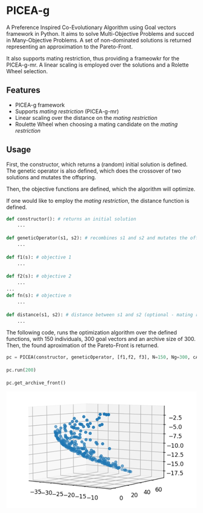 # PICEA-g

A Preference Inspired Co-Evolutionary Algorithm using Goal vectors framework in Python. It aims to solve Multi-Objective Problems and succed in Many-Objective Problems. A set of non-dominated solutions is returned representing an approximation to the Pareto-Front.

It also supports mating restriction, thus providing a frameowkr for the PICEA-g-mr. A linear scaling is employed over the solutions and a Rolette Wheel selection.

## Features

- PICEA-g framework
- Supports *mating restriction* (PICEA-g-mr)
- Linear scaling over the distance on the *mating restriction*
- Roulette Wheel when choosing a mating candidate on the *mating restriction*

## Usage

First, the constructor, which returns a (random) initial solution is defined. The genetic operator is also defined, which does the crossover of two solutions and mutates the offspring.

Then, the objective functions are defined, which the algorithm will optimize.

If one would like to employ the *mating restriction*, the distance function is defined.

```python
def constructor(): # returns an initial solution
    ...

def geneticOperator(s1, s2): # recombines s1 and s2 and mutates the offspring
    ...

def f1(s): # objective 1
    ...

def f2(s): # objective 2
    ...
...
def fn(s): # objective n
    ...

def distance(s1, s2): # distance between s1 and s2 (optional - mating restriction)
    ...

```

The following code, runs the optimization algorithm over the defined functions, with 150 individuals, 300 goal vectors and an archive size of 300. Then, the found aproximation of the Pareto-Front is returned.

```python
pc = PICEA(constructor, geneticOperator, [f1,f2, f3], N=150, Ng=300, cArch=300)

pc.run(200)

pc.get_archive_front()
```

![Non-dominated Solutions](https://github.com/gmtorres/PICEA-g/blob/master/figures/NDS.png)
